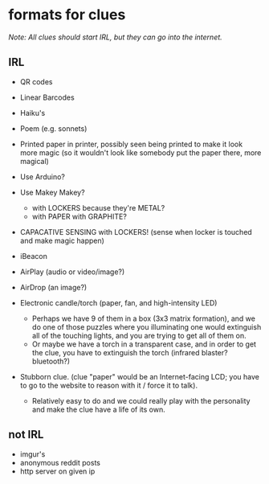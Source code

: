 formats for clues
=================

_Note:  All clues should start IRL, but they can go into the internet._

## IRL

* QR codes
* Linear Barcodes
* Haiku's
* Poem (e.g. sonnets)
* Printed paper in printer, possibly seen being printed to make it look more magic (so it wouldn't look like somebody put the paper there, more magical)

* Use Arduino?
* Use Makey Makey?
  * with LOCKERS because they're METAL?
  * with PAPER with GRAPHITE?
* CAPACATIVE SENSING with LOCKERS! (sense when locker is touched and make magic happen)

* iBeacon
* AirPlay (audio or video/image?)
* AirDrop (an image?)

* Electronic candle/torch (paper, fan, and high-intensity LED)
  * Perhaps we have 9 of them in a box (3x3 matrix formation), and we do one of those puzzles where you illuminating one would extinguish all of the touching lights, and you are trying to get all of them on.
  * Or maybe we have a torch in a transparent case, and in order to get the clue, you have to extinguish the torch (infrared blaster? bluetooth?)
  
* Stubborn clue. (clue "paper" would be an Internet-facing LCD; you have to go to the website to reason with it / force it to talk).
  * Relatively easy to do and we could really play with the personality and make the clue have a life of its own. 

## not IRL

* imgur's
* anonymous reddit posts
* http server on given ip
